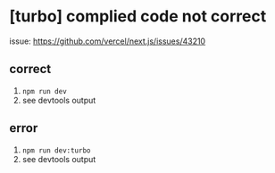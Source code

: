 # [turbo] complied code not correct

issue: https://github.com/vercel/next.js/issues/43210

## correct

1. `npm run dev`
2. see devtools output

## error

1. `npm run dev:turbo`
2. see devtools output
